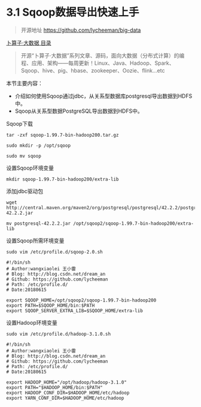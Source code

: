 # 3.1 Sqoop数据导出快速上手


>开源地址 https://github.com/lycheeman/big-data

[卜算子·大数据 目录](./../README.md)

>开源“卜算子·大数据”系列文章、源码，面向大数据（分布式计算）的编程、应用、架构——每周更新！Linux、Java、Hadoop、Spark、Sqoop、hive、pig、hbase、zookeeper、Oozie、flink...etc

本节主要内容：
- 介绍如何使用Sqoop通过jdbc，从关系型数据库postgresql导出数据到HDFS中。
- Sqoop从关系型数据PostgreSQL导出数据到HDFS中。

Sqoop下载

```
tar -zxf sqoop-1.99.7-bin-hadoop200.tar.gz
```
```
sudo mkdir -p /opt/sqoop
```
```
sudo mv sqoop
```


设置Sqoop环境变量


```
mkdir sqoop-1.99.7-bin-hadoop200/extra-lib
```
添加jdbc驱动包
```
wget http://central.maven.org/maven2/org/postgresql/postgresql/42.2.2/postgresql-42.2.2.jar

mv postgresql-42.2.2.jar /opt/sqoop2/sqoop-1.99.7-bin-hadoop200/extra-lib
```

设置Sqoop所需环境变量
```
sudo vim /etc/profile.d/sqoop-2.0.sh
```

```
#!/bin/sh
# Author:wangxiaolei 王小雷
# Blog: http://blog.csdn.net/dream_an
# Github: https://github.com/lycheeman
# Path: /etc/profile.d/
# Date:20180615

export SQOOP_HOME=/opt/sqoop2/sqoop-1.99.7-bin-hadoop200
export PATH=$SQOOP_HOME/bin:$PATH
export SQOOP_SERVER_EXTRA_LIB=$SQOOP_HOME/extra-lib
```

设置Hadoop环境变量

```
sudo vim /etc/profile.d/hadoop-3.1.0.sh
```

```
#!/bin/sh
# Author:wangxiaolei 王小雷
# Blog: http://blog.csdn.net/dream_an
# Github: https://github.com/lycheeman
# Path: /etc/profile.d/
# Date:20180615

export HADOOP_HOME="/opt/hadoop/hadoop-3.1.0"
export PATH="$HADOOP_HOME/bin:$PATH"
export HADOOP_CONF_DIR=$HADOOP_HOME/etc/hadoop
export YARN_CONF_DIR=$HADOOP_HOME/etc/hadoop
```
